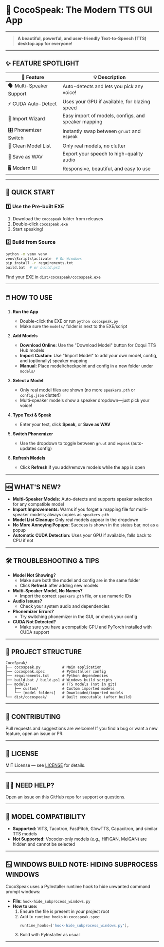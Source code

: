 # 🎤 CocoSpeak: The Modern TTS GUI App

---

> **A beautiful, powerful, and user-friendly Text-to-Speech (TTS) desktop app for everyone!**

---

## ✨ FEATURE SPOTLIGHT

| 🚀 Feature                | 💡 Description                                      |
|--------------------------|-----------------------------------------------------|
| 🗣️ Multi-Speaker Support | Auto-detects and lets you pick any voice!           |
| ⚡ CUDA Auto-Detect       | Uses your GPU if available, for blazing speed       |
| 🔄 Import Wizard         | Easy import of models, configs, and speaker mapping |
| 🎛️ Phonemizer Switch    | Instantly swap between `gruut` and `espeak`         |
| 🧹 Clean Model List      | Only real models, no clutter                        |
| 💾 Save as WAV           | Export your speech to high-quality audio            |
| 🖥️ Modern UI            | Responsive, beautiful, and easy to use              |

---

## 🚀 QUICK START

### 1️⃣ Use the Pre-built EXE
1. Download the `cocospeak` folder from releases
2. Double-click `cocospeak.exe`
3. Start speaking!

### 2️⃣ Build from Source
```sh
python -m venv venv
venv\Scripts\activate  # On Windows
pip install -r requirements.txt
build.bat  # or build.ps1
```
Find your EXE in `dist/cocospeak/cocospeak.exe`

---

## 🖱️ HOW TO USE

1. **Run the App**
   - Double-click the EXE or run `python cocospeak.py`
   - Make sure the `models/` folder is next to the EXE/script

2. **Add Models**
   - **Download Online:** Use the "Download Model" button for Coqui TTS Hub models
   - **Import Custom:** Use "Import Model" to add your own model, config, and (optionally) speaker mapping
   - **Manual:** Place model/checkpoint and config in a new folder under `models/`

3. **Select a Model**
   - Only real model files are shown (no more `speakers.pth` or `config.json` clutter!)
   - Multi-speaker models show a speaker dropdown—just pick your voice!

4. **Type Text & Speak**
   - Enter your text, click **Speak**, or **Save as WAV**

5. **Switch Phonemizer**
   - Use the dropdown to toggle between `gruut` and `espeak` (auto-updates config)

6. **Refresh Models**
   - Click **Refresh** if you add/remove models while the app is open

---

## 🆕 WHAT'S NEW?

- **Multi-Speaker Models:** Auto-detects and supports speaker selection for any compatible model
- **Import Improvements:** Warns if you forget a mapping file for multi-speaker models; always copies as `speakers.pth`
- **Model List Cleanup:** Only real models appear in the dropdown
- **No More Annoying Popups:** Success is shown in the status bar, not as a popup
- **Automatic CUDA Detection:** Uses your GPU if available, falls back to CPU if not

---

## 🛠️ TROUBLESHOOTING & TIPS

- **Model Not Showing?**
  - Make sure both the model and config are in the same folder
  - Click **Refresh** after adding new models
- **Multi-Speaker Model, No Names?**
  - Import the correct `speakers.pth` file, or use numeric IDs
- **Audio Issues?**
  - Check your system audio and dependencies
- **Phonemizer Errors?**
  - Try switching phonemizer in the GUI, or check your config
- **CUDA Not Detected?**
  - Make sure you have a compatible GPU and PyTorch installed with CUDA support

---

## 📁 PROJECT STRUCTURE

```text
CocoSpeak/
├── cocospeak.py          # Main application
├── cocospeak.spec        # PyInstaller config
├── requirements.txt      # Python dependencies
├── build.bat / build.ps1 # Windows build scripts
├── models/               # TTS models (not in git)
│   ├── custom/           # Custom imported models
│   └── [model folders]   # Downloaded/imported models
└── dist/cocospeak/       # Built executable (after build)
```

---

## 🤝 CONTRIBUTING

Pull requests and suggestions are welcome! If you find a bug or want a new feature, open an issue or PR.

---

## 📄 LICENSE

MIT License — see [LICENSE](LICENSE) for details.

---

## 🙋‍♂️ NEED HELP?

Open an issue on this GitHub repo for support or questions.

---

## 🧠 MODEL COMPATIBILITY

- **Supported:** VITS, Tacotron, FastPitch, GlowTTS, Capacitron, and similar TTS models
- **Not Supported:** Vocoder-only models (e.g., HiFiGAN, MelGAN) are hidden and cannot be selected

---

## 🪟 WINDOWS BUILD NOTE: HIDING SUBPROCESS WINDOWS

CocoSpeak uses a PyInstaller runtime hook to hide unwanted command prompt windows:
- **File:** `hook-hide_subprocess_windows.py`
- **How to use:**
  1. Ensure the file is present in your project root
  2. Add to `runtime_hooks` in `cocospeak.spec`:
     ```python
     runtime_hooks=['hook-hide_subprocess_windows.py'],
     ```
  3. Build with PyInstaller as usual

--- 